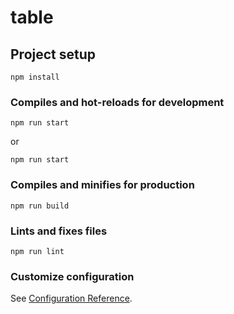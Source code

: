 # table

## Project setup
```
npm install
```

### Compiles and hot-reloads for development
```
npm run start
```
or
```
npm run start
```

### Compiles and minifies for production
```
npm run build
```

### Lints and fixes files
```
npm run lint
```

### Customize configuration
See [Configuration Reference](https://cli.vuejs.org/config/).
